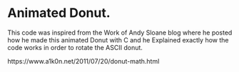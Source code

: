 <H1> Animated Donut. </H1>

<P>This code was inspired from the Work of Andy Sloane blog where he posted how he made this animated Donut with C and he Explained exactly how the code works in order to rotate the ASCII donut. </P>
<a>https://www.a1k0n.net/2011/07/20/donut-math.html</a>